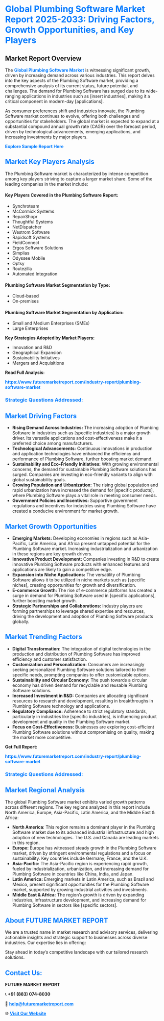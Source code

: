 <h1 style="color: #007BFF;">Global Plumbing Software Market Report 2025-2033: Driving Factors, Growth Opportunities, and Key Players</h1>

<section id="overview">
<h2>Market Report Overview</h2>
<p>The <a href="https://www.futuremarketreport.com/industry-report/plumbing-software-market" style="color: #007BFF; text-decoration: none;"><strong>Global Plumbing Software Market</strong></a> is witnessing significant growth, driven by increasing demand across various industries. This report delves into the key aspects of the Plumbing Software market, providing a comprehensive analysis of its current status, future potential, and challenges. The demand for Plumbing Software has surged due to its wide-ranging applications in industries such as [insert industries], making it a critical component in modern-day [applications].</p>
<p>As consumer preferences shift and industries innovate, the Plumbing Software market continues to evolve, offering both challenges and opportunities for stakeholders. The global market is expected to expand at a substantial compound annual growth rate (CAGR) over the forecast period, driven by technological advancements, emerging applications, and increasing investments by major players.</p>
</section>

<section id="overview">
<p><a href="https://www.futuremarketreport.com/request-sample/reportId=104797" style="color: #007BFF; text-decoration: none;"><strong>Explore Sample Report Here</strong></a></p>
</section>

<section id="key-players">
<h2 style="color: #007BFF;">Market Key Players Analysis</h2>
<p>The Plumbing Software market is characterized by intense competition among key players striving to capture a larger market share. Some of the leading companies in the market include:</p>
<h4>Key Players Covered in the Plumbing Software Report:</h4>
<ul><li>Synchroteam</li><li>McCormick Systems</li><li>RepairShopr</li><li>Thoughtful Systems</li><li>NetDispatcher</li><li>Westrom Software</li><li>Rapidsoft Systems</li><li>FieldConnect</li><li>Ergos Software Solutions</li><li>Simplias</li><li>Odyssee Mobile</li><li>Optsy</li><li>Routezilla</li><li>Automated Integration</li></ul>
<h4>Plumbing Software Market Segmentation by Type:</h4>
<ul><li>Cloud-based</li><li>On-premises</li></ul>

<h4>Plumbing Software Market Segmentation by Application:</h4>
<ul><li>Small and Medium Enterprises (SMEs)</li><li>Large Enterprises</li></ul>
<p><strong>Key Strategies Adopted by Market Players:</strong></p>
<ul>
<li>Innovation and R&D</li>
<li>Geographical Expansion</li>
<li>Sustainability Initiatives</li>
<li>Mergers and Acquisitions</li>
</ul>
</section>

<section>
<p><strong>Read Full Analysis: </strong></p><a href="https://www.futuremarketreport.com/industry-report/plumbing-software-market" style="color: #007BFF; text-decoration: none;"><strong>https://www.futuremarketreport.com/industry-report/plumbing-software-market</strong></a>
<h3 style="color: #007BFF;">Strategic Questions Addressed:</h3>
</section>

<section id="driving-factors">
<h2 style="color: #007BFF;">Market Driving Factors</h2>
<ul>
<li><strong>Rising Demand Across Industries:</strong> The increasing adoption of Plumbing Software in industries such as [specific industries] is a major growth driver. Its versatile applications and cost-effectiveness make it a preferred choice among manufacturers.</li>
<li><strong>Technological Advancements:</strong> Continuous innovations in production and application technologies have enhanced the efficiency and performance of Plumbing Software, further boosting market demand.</li>
<li><strong>Sustainability and Eco-Friendly Initiatives:</strong> With growing environmental concerns, the demand for sustainable Plumbing Software solutions has surged. Companies are investing in eco-friendly variants to align with global sustainability goals.</li>
<li><strong>Growing Population and Urbanization:</strong> The rising global population and rapid urbanization have increased the demand for [specific products], where Plumbing Software plays a vital role in meeting consumer needs.</li>
<li><strong>Government Policies and Incentives:</strong> Supportive government regulations and incentives for industries using Plumbing Software have created a conducive environment for market growth.</li>
</ul>
</section>

<section id="growth-opportunities">
<h2 style="color: #007BFF;">Market Growth Opportunities</h2>
<ul>
<li><strong>Emerging Markets:</strong> Developing economies in regions such as Asia-Pacific, Latin America, and Africa present untapped potential for the Plumbing Software market. Increasing industrialization and urbanization in these regions are key growth drivers.</li>
<li><strong>Innovative Product Development:</strong> Companies investing in R&D to create innovative Plumbing Software products with enhanced features and applications are likely to gain a competitive edge.</li>
<li><strong>Expansion into Niche Applications:</strong> The versatility of Plumbing Software allows it to be utilized in niche markets such as [specific niches], creating opportunities for growth and diversification.</li>
<li><strong>E-commerce Growth:</strong> The rise of e-commerce platforms has created a surge in demand for Plumbing Software used in [specific applications], further boosting market growth.</li>
<li><strong>Strategic Partnerships and Collaborations:</strong> Industry players are forming partnerships to leverage shared expertise and resources, driving the development and adoption of Plumbing Software products globally.</li>
</ul>
</section>

<section id="trending-factors">
<h2 style="color: #007BFF;">Market Trending Factors</h2>
<ul>
<li><strong>Digital Transformation:</strong> The integration of digital technologies in the production and distribution of Plumbing Software has improved efficiency and customer satisfaction.</li>
<li><strong>Customization and Personalization:</strong> Consumers are increasingly seeking personalized Plumbing Software solutions tailored to their specific needs, prompting companies to offer customizable options.</li>
<li><strong>Sustainability and Circular Economy:</strong> The push towards a circular economy has driven demand for recyclable and reusable Plumbing Software solutions.</li>
<li><strong>Increased Investment in R&D:</strong> Companies are allocating significant resources to research and development, resulting in breakthroughs in Plumbing Software technology and applications.</li>
<li><strong>Regulatory Compliance:</strong> Adherence to strict regulatory standards, particularly in industries like [specific industries], is influencing product development and quality in the Plumbing Software market.</li>
<li><strong>Focus on Cost-Effectiveness:</strong> Businesses are exploring cost-efficient Plumbing Software solutions without compromising on quality, making the market more competitive.</li>
</ul>
</section>

<section>
<p><strong>Get Full Report: </strong></p><a href="https://www.futuremarketreport.com/industry-report/plumbing-software-market" style="color: #007BFF; text-decoration: none;"><strong>https://www.futuremarketreport.com/industry-report/plumbing-software-market</strong></a>
<h3 style="color: #007BFF;">Strategic Questions Addressed:</h3>
</section>


<section id="regional-analysis">
<h2 style="color: #007BFF;">Market Regional Analysis</h2>
<p>The global Plumbing Software market exhibits varied growth patterns across different regions. The key regions analyzed in this report include North America, Europe, Asia-Pacific, Latin America, and the Middle East & Africa:</p>
<ul>
<li><strong>North America:</strong> This region remains a dominant player in the Plumbing Software market due to its advanced industrial infrastructure and high adoption of new technologies. The U.S. and Canada are leading markets in this region.</li>
<li><strong>Europe:</strong> Europe has witnessed steady growth in the Plumbing Software market, driven by stringent environmental regulations and a focus on sustainability. Key countries include Germany, France, and the U.K.</li>
<li><strong>Asia-Pacific:</strong> The Asia-Pacific region is experiencing rapid growth, fueled by industrialization, urbanization, and increasing demand for Plumbing Software in countries like China, India, and Japan.</li>
<li><strong>Latin America:</strong> Emerging markets in Latin America, such as Brazil and Mexico, present significant opportunities for the Plumbing Software market, supported by growing industrial activities and investments.</li>
<li><strong>Middle East & Africa:</strong> The region’s growth is driven by expanding industries, infrastructure development, and increasing demand for Plumbing Software in sectors like [specific sectors].</li>
</ul>
</section>

<footer>
<h2 style="color: #007BFF;">About FUTURE MARKET REPORT</h2>
<p>We are a trusted name in market research and advisory services, delivering actionable insights and strategic support to businesses across diverse industries. Our expertise lies in offering:</p>

<p>Stay ahead in today’s competitive landscape with our tailored research solutions.</p>

<h2 style="color: #007BFF;">Contact Us:</h2>
<p><strong>FUTURE MARKET REPORT</strong></p>
<p>📞 <strong>+91 (883) 074-8030</strong></p>
<p>📧 <strong><a href="mailto:help@futuremarketreport.com" style="color: #007BFF;">help@futuremarketreport.com</a></strong></p>
<p>🌐 <strong><a href="https://www.futuremarketreport.com/" style="color: #007BFF;">Visit Our Website</a></strong></p>
</footer>